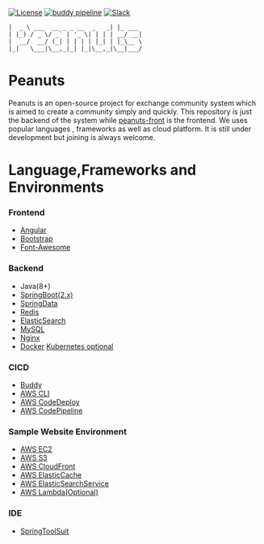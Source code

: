 [![License](https://img.shields.io/badge/license-Apache%202-brightgreen.svg)](https://github.com/wangzhenhui1992/peanuts/blob/master/LICENSE)
[![buddy pipeline](https://app.buddy.works/wangzhenhui1992-1/peanuts/pipelines/pipeline/154004/badge.svg?token=b7331631676aff048d52e85732235017aefb152c7c1a6b0afd60fd08b7b2df46 "buddy pipeline")](https://app.buddy.works/wangzhenhui1992-1/peanuts/pipelines/pipeline/154004)
[![Slack](https://img.shields.io/badge/slack-peanuts--community-green.svg)](https://join.slack.com/t/peanuts-community/shared_invite/enQtNDQ5MzE1ODg3NzM0LTRiNDRhYTIyMmFmZWRiNWE2Nzk4MzBmZGYyZWNlY2Y0ODRkM2U0OWIxMTI2ZmJjY2FlNjQ4NzNjMDllMjM1MTE)

```
|  _ \ ___  __ _ _ __  _   _| |_ ___ 
| |_) / _ \/ _` | '_ \| | | | __/ __|
|  __/  __/ (_| | | | | |_| | |_\__ \
|_|   \___|\__,_|_| |_|\__,_|\__|___/
```
# Peanuts
Peanuts is an open-source project for exchange community system which is aimed to create a community simply and quickly.
This repository is just the backend of the system while [peanuts-front](/wangzhenhui1992/peanuts-front) is the frontend.
We uses popular languages , frameworks as well as cloud platform.
It is still under development but joining is always welcome.

# Language,Frameworks and Environments
### Frontend
- [Angular](https://angular.io/)
- [Bootstrap](https://getbootstrap.com/) 
- [Font-Awesome](https://fontawesome.com/)
### Backend
- Java(8+)
- [SpringBoot(2.x)](http://spring.io/projects/spring-boot)
- [SpringData](https://spring.io/projects/spring-data)
- [Redis](https://redis.io/)
- [ElasticSearch](https://www.elastic.co/)
- [MySQL](https://www.mysql.com/)
- [Nginx](http://nginx.org/)
- [Docker](https://www.docker.com/) [Kubernetes optional](https://kubernetes.io/)
### CICD
- [Buddy](https://buddy.works/)
- [AWS CLI](https://aws.amazon.com/)
- [AWS CodeDeploy](https://aws.amazon.com/)
- [AWS CodePipeline](https://aws.amazon.com/)
### Sample Website Environment
- [AWS EC2](https://aws.amazon.com/)
- [AWS S3](https://aws.amazon.com/)
- [AWS CloudFront](https://aws.amazon.com/)
- [AWS ElasticCache](https://aws.amazon.com/)
- [AWS ElasticSearchService](https://aws.amazon.com/)
- [AWS Lambda(Optional)](https://aws.amazon.com/)
### IDE
- [SpringToolSuit](http://spring.io/tools)

